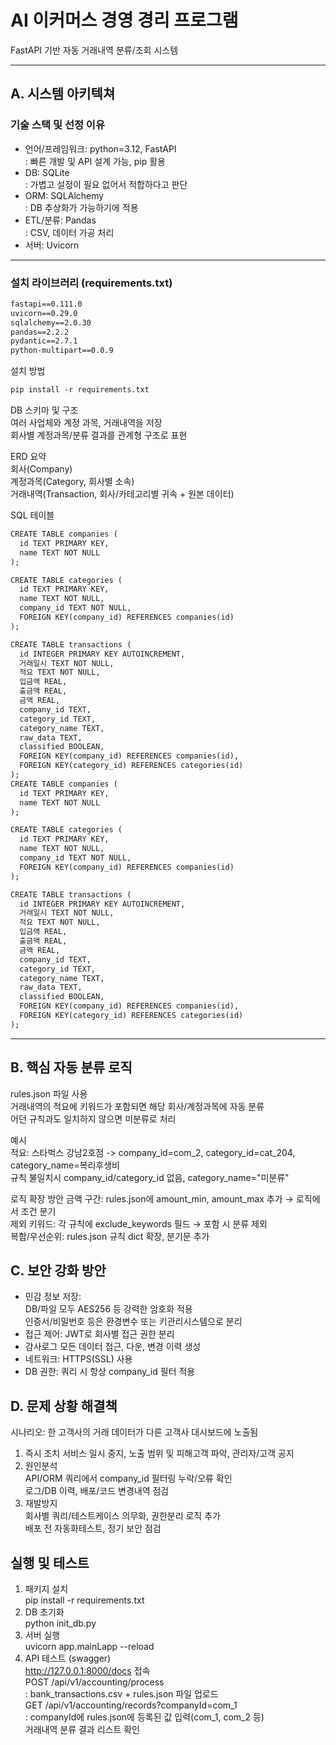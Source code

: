 # AI 이커머스 경영 경리 프로그램

FastAPI 기반 자동 거래내역 분류/조회 시스템

---

## A. 시스템 아키텍쳐

### 기술 스택 및 선정 이유

- 언어/프레임워크: python=3.12, FastAPI  
: 빠른 개발 및 API 설계 가능, pip 활용  
- DB: SQLite  
: 가볍고 설정이 필요 없어서 적합하다고 판단  
- ORM: SQLAlchemy  
: DB 추상화가 가능하기에 적용  
- ETL/분류: Pandas  
: CSV, 데이터 가공 처리  
- 서버: Uvicorn  

---

### 설치 라이브러리 (requirements.txt)
```txt
fastapi==0.111.0
uvicorn==0.29.0
sqlalchemy==2.0.30
pandas==2.2.2
pydantic==2.7.1
python-multipart==0.0.9
```

설치 방법
```txt
pip install -r requirements.txt
```

DB 스키마 및 구조  
여러 사업체와 계정 과목, 거래내역을 저장  
회사별 계정과목/분류 결과를 관계형 구조로 표현  

ERD 요약  
회사(Company)  
계정과목(Category, 회사별 소속)  
거래내역(Transaction, 회사/카테고리별 귀속 + 원본 데이터)  

SQL 테이블
```txt
CREATE TABLE companies (
  id TEXT PRIMARY KEY,
  name TEXT NOT NULL
);

CREATE TABLE categories (
  id TEXT PRIMARY KEY,
  name TEXT NOT NULL,
  company_id TEXT NOT NULL,
  FOREIGN KEY(company_id) REFERENCES companies(id)
);

CREATE TABLE transactions (
  id INTEGER PRIMARY KEY AUTOINCREMENT,
  거래일시 TEXT NOT NULL,
  적요 TEXT NOT NULL,
  입금액 REAL,
  출금액 REAL,
  금액 REAL,
  company_id TEXT,
  category_id TEXT,
  category_name TEXT,
  raw_data TEXT,
  classified BOOLEAN,
  FOREIGN KEY(company_id) REFERENCES companies(id),
  FOREIGN KEY(category_id) REFERENCES categories(id)
);
CREATE TABLE companies (
  id TEXT PRIMARY KEY,
  name TEXT NOT NULL
);

CREATE TABLE categories (
  id TEXT PRIMARY KEY,
  name TEXT NOT NULL,
  company_id TEXT NOT NULL,
  FOREIGN KEY(company_id) REFERENCES companies(id)
);

CREATE TABLE transactions (
  id INTEGER PRIMARY KEY AUTOINCREMENT,
  거래일시 TEXT NOT NULL,
  적요 TEXT NOT NULL,
  입금액 REAL,
  출금액 REAL,
  금액 REAL,
  company_id TEXT,
  category_id TEXT,
  category_name TEXT,
  raw_data TEXT,
  classified BOOLEAN,
  FOREIGN KEY(company_id) REFERENCES companies(id),
  FOREIGN KEY(category_id) REFERENCES categories(id)
);
```
---

## B. 핵심 자동 분류 로직
rules.json 파일 사용  
거래내역의 적요에 키워드가 포함되면 해당 회사/계정과목에 자동 분류  
어던 규칙과도 일치하지 않으면 미분류로 처리   

예시   
적요: 스타벅스 강남2호점 -> company_id=com_2, category_id=cat_204, category_name=복리후생비  
규칙 불일치시 company_id/category_id 없음, category_name="미분류"

로직 확장 방안
금액 구간: rules.json에 amount_min, amount_max 추가 → 로직에서 조건 분기  
제외 키워드: 각 규칙에 exclude_keywords 필드 → 포함 시 분류 제외  
복합/우선순위: rules.json 규칙 dict 확장, 분기문 추가

## C. 보안 강화 방안
- 민감 정보 저장:  
DB/파일 모두 AES256 등 강력한 암호화 적용  
인증서/비밀번호 등은 환경변수 또는 키관리시스템으로 분리  
- 접근 제어:
JWT로 회사별 접근 권한 분리
- 감사로그
모든 데이터 접근, 다운, 변경 이력 생성
- 네트워크:
HTTPS(SSL) 사용
- DB 권한: 
쿼리 시 항상 company_id 필터 적용

## D. 문제 상황 해결책
시나리오: 한 고객사의 거래 데이터가 다른 고객사 대시보드에 노출됨  
1. 즉시 조치
서비스 일시 중지, 노출 범위 및 피해고객 파악, 관리자/고객 공지  
2. 원인분석  
API/ORM 쿼리에서 company_id 필터링 누락/오류 확인  
로그/DB 이력, 배포/코드 변경내역 점검  
3. 재발방지  
회사별 쿼리/테스트케이스 의무화, 권한분리 로직 추가  
배포 전 자동화테스트, 정기 보안 점검  

## 실행 및 테스트
1) 패키지 설치  
pip install -r requirements.txt   
2) DB 초기화  
python init_db.py  
3) 서버 실행  
uvicorn app.mainLapp --reload  
4) API 테스트 (swagger)  
http://127.0.0.1:8000/docs 접속  
POST /api/v1/accounting/process  
: bank_transactions.csv + rules.json 파일 업로드  
GET /api/v1/accounting/records?companyId=com_1  
: companyId에 rules.json에 등록된 값 입력(com_1, com_2 등)  
거래내역 분류 결과 리스트 확인

